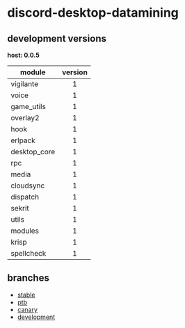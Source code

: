 # discord-desktop-datamining

## development versions

**host: 0.0.5**

| module | version |
| ------ | :-----: |
| vigilante | 1 |
| voice | 1 |
| game_utils | 1 |
| overlay2 | 1 |
| hook | 1 |
| erlpack | 1 |
| desktop_core | 1 |
| rpc | 1 |
| media | 1 |
| cloudsync | 1 |
| dispatch | 1 |
| sekrit | 1 |
| utils | 1 |
| modules | 1 |
| krisp | 1 |
| spellcheck | 1 |

## branches

- [stable](https://github.com/OpenAsar/discord-desktop-datamining/tree/stable)
- [ptb](https://github.com/OpenAsar/discord-desktop-datamining/tree/ptb)
- [canary](https://github.com/OpenAsar/discord-desktop-datamining/tree/canary)
- [development](https://github.com/OpenAsar/discord-desktop-datamining/tree/development)